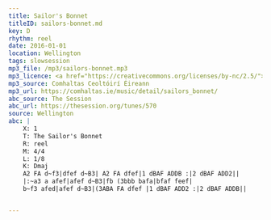 ```yaml
---
title: Sailor's Bonnet
titleID: sailors-bonnet.md
key: D
rhythm: reel
date: 2016-01-01
location: Wellington
tags: slowsession
mp3_file: /mp3/sailors-bonnet.mp3
mp3_licence: <a href="https://creativecommons.org/licenses/by-nc/2.5/">CC-BY-NC-2.5</a>
mp3_source: Comhaltas Ceoltóirí Éireann
mp3_url: https://comhaltas.ie/music/detail/sailors_bonnet/
abc_source: The Session
abc_url: https://thesession.org/tunes/570
source: Wellington
abc: |
    X: 1
    T: The Sailor's Bonnet
    R: reel
    M: 4/4
    L: 1/8
    K: Dmaj
    A2 FA d~f3|dfef d~B3| A2 FA dfef|1 dBAF ADDB :|2 dBAF ADD2||
    |:~a3 a afef|afef d~B3|fb (3bbb bafa|bfaf feef|
    b~f3 afed|afef d~B3|(3ABA FA dfef |1 dBAF ADD2 :|2 dBAF ADDB||


---
```

